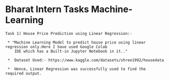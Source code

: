 # Bharat Intern Tasks Machine-Learning

    Task 1) House Price Prediction using Linear Regression:-
   
     * "Machine Learning Model to predict house price using linear regression only.Here I have used Google Colab
        IDE which has a Built-in Jupyter Notebook in it.."
       
     *  Dataset Used:- https://www.kaggle.com/datasets/shree1992/housedata

     *  Hence, Linear Regression was successfully used to find the required output.
       
  
